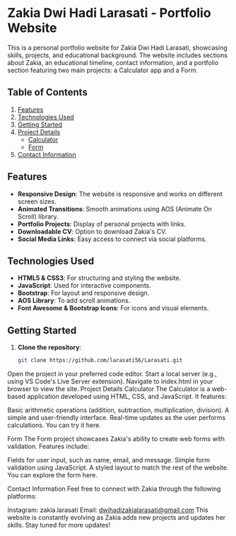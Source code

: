 # Zakia Dwi Hadi Larasati - Portfolio Website

This is a personal portfolio website for Zakia Dwi Hadi Larasati, showcasing skills, projects, and educational background. The website includes sections about Zakia, an educational timeline, contact information, and a portfolio section featuring two main projects: a Calculator app and a Form.

## Table of Contents

1. [Features](#features)
2. [Technologies Used](#technologies-used)
3. [Getting Started](#getting-started)
4. [Project Details](#project-details)
   - [Calculator](#calculator)
   - [Form](#form)
5. [Contact Information](#contact-information)

## Features

- **Responsive Design**: The website is responsive and works on different screen sizes.
- **Animated Transitions**: Smooth animations using AOS (Animate On Scroll) library.
- **Portfolio Projects**: Display of personal projects with links.
- **Downloadable CV**: Option to download Zakia's CV.
- **Social Media Links**: Easy access to connect via social platforms.

## Technologies Used

- **HTML5 & CSS3**: For structuring and styling the website.
- **JavaScript**: Used for interactive components.
- **Bootstrap**: For layout and responsive design.
- **AOS Library**: To add scroll animations.
- **Font Awesome & Bootstrap Icons**: For icons and visual elements.

## Getting Started

1. **Clone the repository**:
   ```bash
   git clone https://github.com/larasati56/Larasati.git
Open the project in your preferred code editor.
Start a local server (e.g., using VS Code's Live Server extension).
Navigate to index.html in your browser to view the site.
Project Details
Calculator
The Calculator is a web-based application developed using HTML, CSS, and JavaScript. It features:

Basic arithmetic operations (addition, subtraction, multiplication, division).
A simple and user-friendly interface.
Real-time updates as the user performs calculations.
You can try it here.

Form
The Form project showcases Zakia's ability to create web forms with validation. Features include:

Fields for user input, such as name, email, and message.
Simple form validation using JavaScript.
A styled layout to match the rest of the website.
You can explore the form here.

Contact Information
Feel free to connect with Zakia through the following platforms:

Instagram: zakia.larasati
Email: dwihadizakialarasati@gmail.com
This website is constantly evolving as Zakia adds new projects and updates her skills. Stay tuned for more updates!